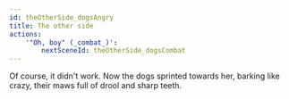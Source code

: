 ```yaml
---
id: theOtherSide_dogsAngry
title: The other side
actions:
    '"Oh, boy" (_combat_)':
        nextSceneId: theOtherSide_dogsCombat
---
```


Of course, it didn't work. Now the dogs sprinted towards her, barking like crazy, their maws full of drool and sharp teeth.
